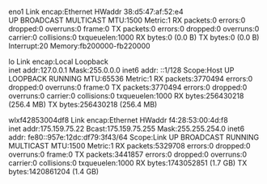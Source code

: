 eno1      Link encap:Ethernet  HWaddr 38:d5:47:af:52:e4  
          UP BROADCAST MULTICAST  MTU:1500  Metric:1
          RX packets:0 errors:0 dropped:0 overruns:0 frame:0
          TX packets:0 errors:0 dropped:0 overruns:0 carrier:0
          collisions:0 txqueuelen:1000 
          RX bytes:0 (0.0 B)  TX bytes:0 (0.0 B)
          Interrupt:20 Memory:fb200000-fb220000 

lo        Link encap:Local Loopback  
          inet addr:127.0.0.1  Mask:255.0.0.0
          inet6 addr: ::1/128 Scope:Host
          UP LOOPBACK RUNNING  MTU:65536  Metric:1
          RX packets:3770494 errors:0 dropped:0 overruns:0 frame:0
          TX packets:3770494 errors:0 dropped:0 overruns:0 carrier:0
          collisions:0 txqueuelen:1000 
          RX bytes:256430218 (256.4 MB)  TX bytes:256430218 (256.4 MB)

wlxf42853004df8 Link encap:Ethernet  HWaddr f4:28:53:00:4d:f8  
          inet addr:175.159.75.22  Bcast:175.159.75.255  Mask:255.255.254.0
          inet6 addr: fe80::957e:12dc:df79:3f43/64 Scope:Link
          UP BROADCAST RUNNING MULTICAST  MTU:1500  Metric:1
          RX packets:5329708 errors:0 dropped:0 overruns:0 frame:0
          TX packets:3441857 errors:0 dropped:0 overruns:0 carrier:0
          collisions:0 txqueuelen:1000 
          RX bytes:1743052851 (1.7 GB)  TX bytes:1420861204 (1.4 GB)

